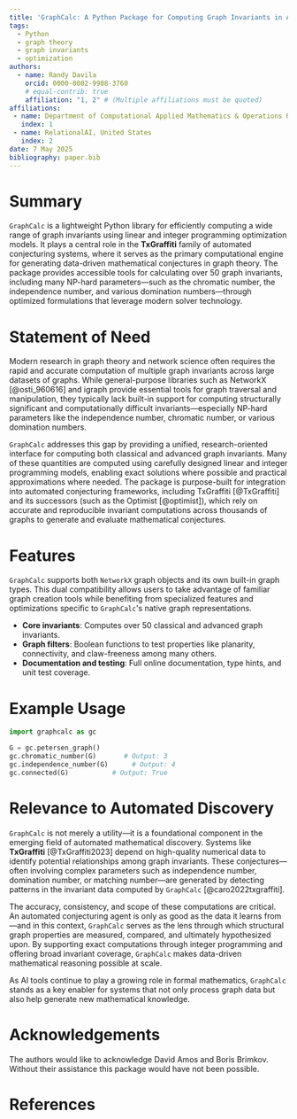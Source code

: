 ```yaml
---
title: 'GraphCalc: A Python Package for Computing Graph Invariants in Automated Conjecturing Systems'
tags:
  - Python
  - graph theory
  - graph invariants
  - optimization
authors:
  - name: Randy Davila
    orcid: 0000-0002-9908-3760
    # equal-contrib: true
    affiliation: "1, 2" # (Multiple affiliations must be quoted)
affiliations:
 - name: Department of Computational Applied Mathematics & Operations Research, Rice University, United States
   index: 1
 - name: RelationalAI, United States
   index: 2
date: 7 May 2025
bibliography: paper.bib
---
```


# Summary

`GraphCalc` is a lightweight Python library for efficiently computing a wide range of graph invariants using linear and integer programming optimization models. It plays a central role in the **TxGraffiti** family of automated conjecturing systems, where it serves as the primary computational engine for generating data-driven mathematical conjectures in graph theory. The package provides accessible tools for calculating over 50 graph invariants, including many NP-hard parameters—such as the chromatic number, the independence number, and various domination numbers—through optimized formulations that leverage modern solver technology.

# Statement of Need

Modern research in graph theory and network science often requires the rapid and accurate computation of multiple graph invariants across large datasets of graphs. While general-purpose libraries such as NetworkX [@osti_960616] and igraph provide essential tools for graph traversal and manipulation, they typically lack built-in support for computing structurally significant and computationally difficult invariants—especially NP-hard parameters like the independence number, chromatic number, or various domination numbers.

`GraphCalc` addresses this gap by providing a unified, research-oriented interface for computing both classical and advanced graph invariants. Many of these quantities are computed using carefully designed linear and integer programming models, enabling exact solutions where possible and practical approximations where needed. The package is purpose-built for integration into automated conjecturing frameworks, including TxGraffiti [@TxGraffiti] and its successors (such as the Optimist [@optimist]), which rely on accurate and reproducible invariant computations across thousands of graphs to generate and evaluate mathematical conjectures.

# Features

`GraphCalc` supports both `NetworkX` graph objects and its own built-in graph types. This dual compatibility allows users to take advantage of familiar graph creation tools while benefiting from specialized features and optimizations specific to `GraphCalc`'s native graph representations.

* **Core invariants**: Computes over 50 classical and advanced graph invariants.
* **Graph filters**: Boolean functions to test properties like planarity, connectivity, and claw-freeness among many others.
* **Documentation and testing**: Full online documentation, type hints, and unit test coverage.

# Example Usage

```python
import graphcalc as gc

G = gc.petersen_graph()
gc.chromatic_number(G)       # Output: 3
gc.independence_number(G)      # Output: 4
gc.connected(G)           # Output: True
```

# Relevance to Automated Discovery

`GraphCalc` is not merely a utility—it is a foundational component in the emerging field of automated mathematical discovery. Systems like **TxGraffiti** [@TxGraffiti2023] depend on high-quality numerical data to identify potential relationships among graph invariants. These conjectures—often involving complex parameters such as independence number, domination number, or matching number—are generated by detecting patterns in the invariant data computed by `GraphCalc` [@caro2022txgraffiti].

The accuracy, consistency, and scope of these computations are critical. An automated conjecturing agent is only as good as the data it learns from—and in this context, `GraphCalc` serves as the lens through which structural graph properties are measured, compared, and ultimately hypothesized upon. By supporting exact computations through integer programming and offering broad invariant coverage, `GraphCalc` makes data-driven mathematical reasoning possible at scale.

As AI tools continue to play a growing role in formal mathematics, `GraphCalc` stands as a key enabler for systems that not only process graph data but also help generate new mathematical knowledge.

# Acknowledgements

The authors would like to acknowledge David Amos and Boris Brimkov. Without their assistance this package would have not been possible.

# References
